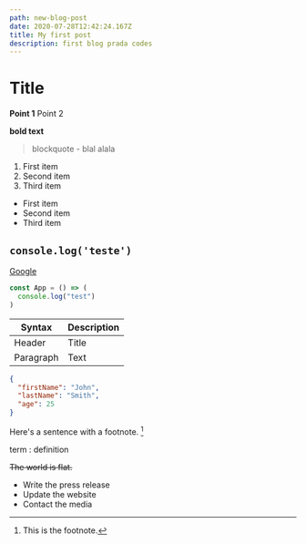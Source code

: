 ```yaml
---
path: new-blog-post
date: 2020-07-28T12:42:24.167Z
title: My first post
description: first blog prada codes
---
```

# Title

**Point 1**
Point 2

**bold text**

> blockquote - blal alala

1. First item
2. Second item
3. Third item

* First item
* Second item
* Third item

## `console.log('teste')`

[Google](https://www.google.com)

```jsx
const App = () => (
  console.log("test")
)
```

| Syntax    | Description |
| --------- | ----------- |
| Header    | Title       |
| Paragraph | Text        |

```json
{
  "firstName": "John",
  "lastName": "Smith",
  "age": 25
}
```

Here's a sentence with a footnote. [^1]

[^1]: This is the footnote.

term
: definition

~~The world is flat.~~

* Write the press release
* Update the website
* Contact the media
